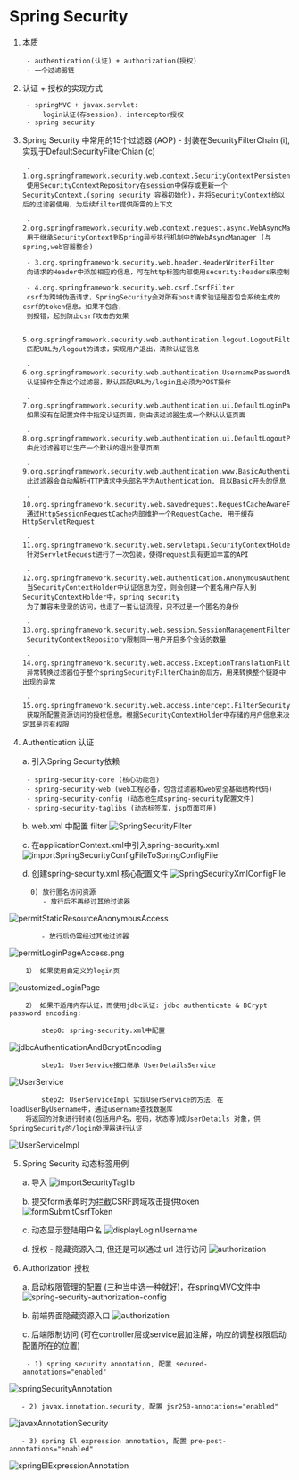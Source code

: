 # Spring Security


1. 本质
    
        - authentication(认证) + authorization(授权)
        - 一个过滤器链 

2. 认证 + 授权的实现方式

        - springMVC + javax.servlet: 
            login认证(存session), interceptor授权
        - spring security


3. Spring Security 中常用的15个过滤器 (AOP) - 封装在SecurityFilterChain (i), 实现于DefaultSecurityFilterChian (c)
        
        - 1.org.springframework.security.web.context.SecurityContextPersistenceFilter
        使用SecurityContextRepository在session中保存或更新一个SecurityContext,(spring security 容器初始化)，并将SecurityContext给以后的过滤器使用，为后续filter提供所需的上下文
        
        - 2.org.springframework.security.web.context.request.async.WebAsyncManagerIntegrationFilter
        用于继承SecurityContext到Spring异步执行机制中的WebAsyncManager (与spring,web容器整合)
        
        - 3.org.springframework.security.web.header.HeaderWriterFilter
        向请求的Header中添加相应的信息，可在http标签内部使用security:headers来控制
        
        - 4.org.springframework.security.web.csrf.CsrfFilter
        csrf为跨域伪造请求，SpringSecurity会对所有post请求验证是否包含系统生成的csrf的token信息，如果不包含，
        则报错，起到防止csrf攻击的效果
        
        - 5.org.springframework.security.web.authentication.logout.LogoutFilter
        匹配URL为/logout的请求，实现用户退出，清除认证信息
        
        - 6.org.springframework.security.web.authentication.UsernamePasswordAuthenticationFilter
        认证操作全靠这个过滤器，默认匹配URL为/login且必须为POST操作
        
        - 7.org.springframework.security.web.authentication.ui.DefaultLoginPageGeneratingFilter
        如果没有在配置文件中指定认证页面，则由该过滤器生成一个默认认证页面
        
        - 8.org.springframework.security.web.authentication.ui.DefaultLogoutPageGeneratingFilter
        由此过滤器可以生产一个默认的退出登录页面
        
        - 9.org.springframework.security.web.authentication.www.BasicAuthenticationFilter
        此过滤器会自动解析HTTP请求中头部名字为Authentication, 且以Basic开头的信息
        
        - 10.org.springframework.security.web.savedrequest.RequestCacheAwareFilter
        通过HttpSessionRequestCache内部维护一个RequestCache, 用于缓存HttpServletRequest
        
        - 11.org.springframework.security.web.servletapi.SecurityContextHolderAwareRequestFilter
        针对ServletRequest进行了一次包装，使得request具有更加丰富的API
        
        - 12.org.springframework.security.web.authentication.AnonymousAuthenticationFilter
        当SecurityContextHolder中认证信息为空，则会创建一个匿名用户存入到SecurityContextHolder中，spring security
        为了兼容未登录的访问，也走了一套认证流程，只不过是一个匿名的身份
        
        - 13.org.springframework.security.web.session.SessionManagementFilter
        SecurityContextRepository限制同一用户开启多个会话的数量
        
        - 14.org.springframework.security.web.access.ExceptionTranslationFilter
        异常转换过滤器位于整个springSecurityFilterChain的后方，用来转换整个链路中出现的异常
        
        - 15.org.springframework.security.web.access.intercept.FilterSecurityInterceptor
        获取所配置资源访问的授权信息，根据SecurityContextHolder中存储的用户信息来决定其是否有权限
        
        
4. Authentication 认证

    a. 引入Spring Security依赖

        - spring-security-core (核心功能包)
        - spring-security-web (web工程必备，包含过滤器和web安全基础结构代码)
        - spring-security-config (动态地生成spring-security配置文件)
        - spring-security-taglibs (动态标签库，jsp页面可用)
        
        
    b. web.xml 中配置 filter
![SpringSecurityFilter](imagePool/SpringSecurityFilter.png)
    
    
    c. 在applicationContext.xml中引入spring-security.xml
    ![importSpringSecurityConfigFileToSpringConfigFile](imagePool/importSpringSecurityConfigFileToSpringConfigFile.png)


    d. 创建spring-security.xml 核心配置文件
![SpringSecurityXmlConfigFile](imagePool/SpringSecurityXmlConfigFile.png)

            
         0) 放行匿名访问资源 
            - 放行后不再经过其他过滤器
![permitStaticResourceAnonymousAccess](imagePool/permitStaticResourceAnonymousAccess.png)

            - 放行后仍需经过其他过滤器
![permitLoginPageAccess.png](imagePool/permitLoginPageAccess.png)


        1） 如果使用自定义的login页
![customizedLoginPage](imagePool/customizedLoginPage.png)
    
    
        2） 如果不适用内存认证，而使用jdbc认证: jdbc authenticate & BCrypt password encoding: 
        
            step0: spring-security.xml中配置
![jdbcAuthenticationAndBcryptEncoding](imagePool/jdbcAuthenticationAndBcryptEncoding.png)

            step1: UserService接口继承 UserDetailsService
![UserService](imagePool/UserService.png)

            step2: UserServiceImpl 实现UserService的方法，在loadUserByUsername中，通过username查找数据库
        将返回的对象进行封装(包括用户名，密码，状态等)成UserDetails 对象，供SpringSecurity的/login处理器进行认证
![UserServiceImpl](imagePool/UserServiceImpl.png)



5. Spring Security 动态标签用例
    
    a. 导入
![importSecurityTaglib](imagePool/importSecurityTaglib.png)

    b. 提交form表单时为拦截CSRF跨域攻击提供token
![formSubmitCsrfToken](imagePool/formSubmitCsrfToken.png)
    
    c. 动态显示登陆用户名
![displayLoginUsername](imagePool/displayLoginUsername.png)
    
    d. 授权 - 隐藏资源入口, 但还是可以通过 url 进行访问
![authorization](imagePool/authorization.png)



6. Authorization 授权

    a. 启动权限管理的配置 (三种当中选一种就好)，在springMVC文件中
![spring-security-authorization-config](imagePool/spring-security-authorization-config.png)

    b. 前端界面隐藏资源入口
![authorization](imagePool/authorization.png)

    c. 后端限制访问 (可在controller层或service层加注解，响应的调整权限启动配置所在的位置)
        
        - 1) spring security annotation, 配置 secured-annotations="enabled"
![springSecurityAnnotation](imagePool/springSecurityAnnotation.png)
    
       - 2) javax.innotation.security, 配置 jsr250-annotations="enabled"
![javaxAnnotationSecurity](imagePool/javaxAnnotationSecurity.png)
    
       - 3) spring El expression annotation, 配置 pre-post-annotations="enabled"
![springElExpressionAnnotation](imagePool/springElExpressionAnnotation.png)

